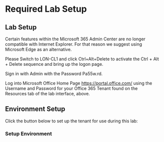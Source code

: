 # Required Lab Setup

## Lab Setup

Certain features within the Microsoft 365 Admin Center are no longer compatible with Internet Explorer. For that reason we suggest using Microsoft Edge as an alternative.

Please Switch to LON-CL1 and click Ctrl+Alt+Delete to activate the Ctrl + Alt + Delete sequence and bring up the logon page.

Sign in with Admin with the Password Pa55w.rd.

Log into Microsoft Office Home Page https://portal.office.com/ using the Username and Password for your Office 365 Tenant found on the Resources tab of the lab interface, above.

## Environment Setup
Click the button below to set up the tenant for use during this lab:
### Setup Environment
